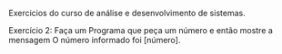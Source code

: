 Exercicios do curso de análise e desenvolvimento de sistemas.

Exercício 2:  Faça um Programa que peça um número e então mostre a mensagem O número informado foi [número].
